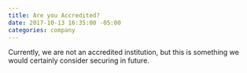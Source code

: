 ```yaml
---
title: Are you Accredited?
date: 2017-10-13 16:35:00 -05:00
categories: company
---
```


Currently, we are not an accredited institution, but this is something we would certainly consider securing in future.

